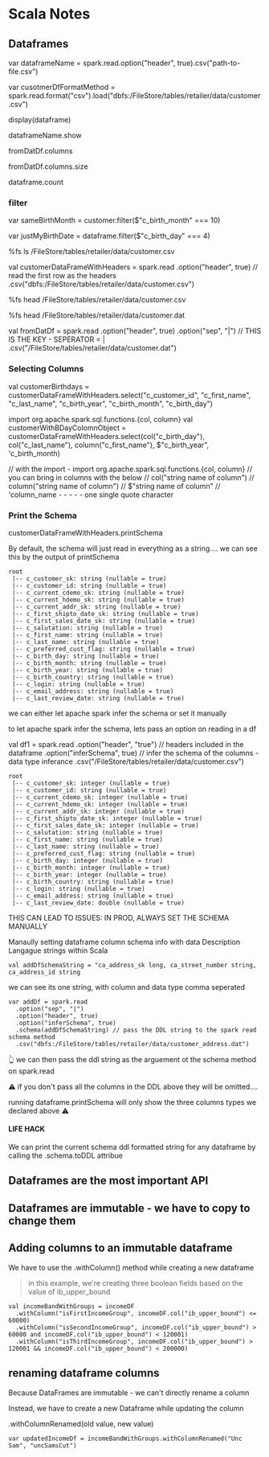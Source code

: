 # Scala Notes

## Dataframes

var dataframeName = spark.read.option("header", true).csv("path-to-file.csv")

var cusotmerDfFormatMethod = spark.read.format("csv").load("dbfs:/FileStore/tables/retailer/data/customer.csv")

display(dataframe)

dataframeName.show

fromDatDf.columns

fromDatDf.columns.size

dataframe.count

### filter

var sameBirthMonth = customer.filter($"c_birth_month" === 10)


var justMyBirthDate = dataframe.filter($"c_birth_day" === 4)

%fs ls /FileStore/tables/retailer/data/customer.csv

val customerDataFrameWithHeaders = spark.read
  .option("header", true) // read the first row as the headers
  .csv("dbfs:/FileStore/tables/retailer/data/customer.csv")

%fs head /FileStore/tables/retailer/data/customer.csv

%fs head /FileStore/tables/retailer/data/customer.dat

val fromDatDf = spark.read
  .option("header", true)
  .option("sep", "|") // THIS IS THE KEY - SEPERATOR = |
  .csv("/FileStore/tables/retailer/data/customer.dat")

### Selecting Columns

val customerBirthdays = customerDataFrameWithHeaders.select("c_customer_id", "c_first_name", "c_last_name", "c_birth_year", "c_birth_month", "c_birth_day")

import org.apache.spark.sql.functions.{col, column}
val customerWithBDayColomnObject = customerDataFrameWithHeaders.select(col("c_birth_day"), col("c_last_name"), column("c_first_name"), $"c_birth_year", 'c_birth_month)

// with the import - import org.apache.spark.sql.functions.{col, column}
// you can bring in columns with the below
// col("string name of column")
// column("string name of column")
// $"string name of column"
// 'column_name - - - - - one single quote character

### Print the Schema

customerDataFrameWithHeaders.printSchema

By default, the schema will just read in everything as a string.... we can see this by the output of printSchema

```
root
 |-- c_customer_sk: string (nullable = true)
 |-- c_customer_id: string (nullable = true)
 |-- c_current_cdemo_sk: string (nullable = true)
 |-- c_current_hdemo_sk: string (nullable = true)
 |-- c_current_addr_sk: string (nullable = true)
 |-- c_first_shipto_date_sk: string (nullable = true)
 |-- c_first_sales_date_sk: string (nullable = true)
 |-- c_salutation: string (nullable = true)
 |-- c_first_name: string (nullable = true)
 |-- c_last_name: string (nullable = true)
 |-- c_preferred_cust_flag: string (nullable = true)
 |-- c_birth_day: string (nullable = true)
 |-- c_birth_month: string (nullable = true)
 |-- c_birth_year: string (nullable = true)
 |-- c_birth_country: string (nullable = true)
 |-- c_login: string (nullable = true)
 |-- c_email_address: string (nullable = true)
 |-- c_last_review_date: string (nullable = true)

```

we can either let apache spark infer the schema or set it manually

to let apache spark infer the schema, lets pass an option on reading in a df

val df1 = spark.read
.option("header", "true") // headers included in the dataframe
.option("inferSchema", true) // infer the schema of the columns - data type inferance
.csv("/FileStore/tables/retailer/data/customer.csv")

```
root
 |-- c_customer_sk: integer (nullable = true)
 |-- c_customer_id: string (nullable = true)
 |-- c_current_cdemo_sk: integer (nullable = true)
 |-- c_current_hdemo_sk: integer (nullable = true)
 |-- c_current_addr_sk: integer (nullable = true)
 |-- c_first_shipto_date_sk: integer (nullable = true)
 |-- c_first_sales_date_sk: integer (nullable = true)
 |-- c_salutation: string (nullable = true)
 |-- c_first_name: string (nullable = true)
 |-- c_last_name: string (nullable = true)
 |-- c_preferred_cust_flag: string (nullable = true)
 |-- c_birth_day: integer (nullable = true)
 |-- c_birth_month: integer (nullable = true)
 |-- c_birth_year: integer (nullable = true)
 |-- c_birth_country: string (nullable = true)
 |-- c_login: string (nullable = true)
 |-- c_email_address: string (nullable = true)
 |-- c_last_review_date: double (nullable = true)
```

THIS CAN LEAD TO ISSUES: IN PROD, ALWAYS SET THE SCHEMA MANUALLY

Manaully setting dataframe column schema info with data Description Langague strings within Scala


```
val addDfSchemaString = "ca_address_sk long, ca_street_number string, ca_address_id string
```
we can see its one string, with column and data type comma seperated

```
var addDf = spark.read
  .option("sep", "|")
  .option("header", true)
  .option("inferSchema", true)
  .schema(addDfSchemaString) // pass the DDL string to the spark read schema method
  .csv("dbfs:/FileStore/tables/retailer/data/customer_address.dat")
```

👆 we can then pass the ddl string as the arguement ot the schema method on spark.read

⚠️   if you don't pass all the columns in the DDL above they will be omitted....

running dataframe.printSchema will only show the three columns types we declared above  ⚠️

#### LIFE HACK

We can print the current schema ddl formatted string for any dataframe by calling the .schema.toDDL
attribue

## Dataframes are the most important API

## Dataframes are immutable - we have to copy to change them

## Adding columns to an immutable dataframe

We have to use the .withColumn() method while creating a new dataframe

> in this example, we're creating three boolean fields based on the value of ib_upper_bound

```
val incomeBandWithGroups = incomeDF
  .withColumn("isFirstIncomeGroup", incomeDF.col("ib_upper_bound") <= 60000)
  .withColumn("isSecondIncomeGroup", incomeDF.col("ib_upper_bound") > 60000 and incomeDF.col("ib_upper_bound") < 120001)
  .withColumn("isThirdIncomeGroup", incomeDF.col("ib_upper_bound") > 120001 && incomeDF.col("ib_upper_bound") < 200000)

```


## renaming dataframe columns

Because DataFrames are immutable - we can't directly rename a column

Instead, we have to create a new Dataframe while updating the column

.withColumnRenamed(old value, new value)

```
var updatedIncomeDf = incomeBandWithGroups.withColumnRenamed("Unc Sam", "uncSamsCut")
```
















